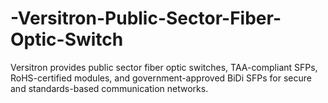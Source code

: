 # -Versitron-Public-Sector-Fiber-Optic-Switch
Versitron provides public sector fiber optic switches, TAA-compliant SFPs, RoHS-certified modules, and government-approved BiDi SFPs for secure and standards-based communication networks.
